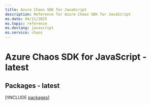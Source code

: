 ```yaml
---
title: Azure Chaos SDK for JavaScript
description: Reference for Azure Chaos SDK for JavaScript
ms.date: 04/11/2025
ms.topic: reference
ms.devlang: javascript
ms.service: chaos
---
```

# Azure Chaos SDK for JavaScript - latest
## Packages - latest
[!INCLUDE [packages](chaos-index.md)]